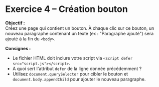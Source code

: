 # Exercice 4 – Création bouton

**Objectif :**  
Créez une page qui contient un bouton. À chaque clic sur ce bouton, un nouveau paragraphe contenant un texte (ex : "Paragraphe ajouté") sera ajouté à la fin du `<body>`.

**Consignes :**
- Le fichier HTML doit inclure votre script via `<script defer src="script.js"></script>`.
- A quoi sert l'attribut `defer` de la ligne donnée précédemment ?
- Utilisez `document.querySelector` pour cibler le bouton et `document.body.appendChild` pour ajouter le nouveau paragraphe.
